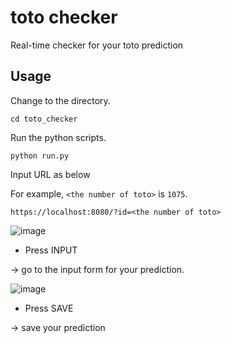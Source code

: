 # toto checker
Real-time checker for your toto prediction

## Usage
Change to the directory.

`cd toto_checker`

Run the python scripts.

`python run.py`

Input URL as below

For example, `<the number of toto>` is `1075`.

`https://localhost:8080/?id=<the number of toto>`

![image](https://user-images.githubusercontent.com/28561230/54176173-21f3f300-44d1-11e9-93a1-2ed9547065f7.png)

- Press INPUT

-> go to the input form for your prediction.

![image](https://user-images.githubusercontent.com/28561230/54176218-5667af00-44d1-11e9-8886-c0477893d308.png)

- Press SAVE

-> save your prediction
